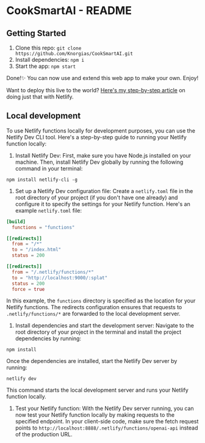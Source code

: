 # CookSmartAI - README

## Getting Started

1. Clone this repo: `git clone https://github.com/Knorgias/CookSmartAI.git`
2. Install dependencies: `npm i`
3. Start the app: `npm start`

Done!✨ You can now use and extend this web app to make your own. Enjoy!

Want to deploy this live to the world? [Here's my step-by-step article](https://medium.com/@SynnefonK/how-i-created-and-published-an-openai-based-app-step-by-step-guide-c0baaa425d13) on doing just that with Netlify.

## Local development

To use Netlify functions locally for development purposes, you can use the Netlify Dev CLI tool. Here's a step-by-step guide to running your Netlify function locally:

1. Install Netlify Dev: First, make sure you have Node.js installed on your machine. Then, install Netlify Dev globally by running the following command in your terminal:

```shell
npm install netlify-cli -g
```

1. Set up a Netlify Dev configuration file: Create a `netlify.toml` file in the root directory of your project (if you don't have one already) and configure it to specify the settings for your Netlify function. Here's an example `netlify.toml` file:

```toml
[build]
  functions = "functions"

[[redirects]]
  from = "/*"
  to = "/index.html"
  status = 200

[[redirects]]
  from = "/.netlify/functions/*"
  to = "http://localhost:9000/:splat"
  status = 200
  force = true
```

In this example, the `functions` directory is specified as the location for your Netlify functions. The redirects configuration ensures that requests to `.netlify/functions/*` are forwarded to the local development server.

1. Install dependencies and start the development server: Navigate to the root directory of your project in the terminal and install the project dependencies by running:

```shell
npm install
```

Once the dependencies are installed, start the Netlify Dev server by running:

```shell
netlify dev
```

This command starts the local development server and runs your Netlify function locally.

1. Test your Netlify function: With the Netlify Dev server running, you can now test your Netlify function locally by making requests to the specified endpoint. In your client-side code, make sure the fetch request points to `http://localhost:8888/.netlify/functions/openai-api` instead of the production URL.
